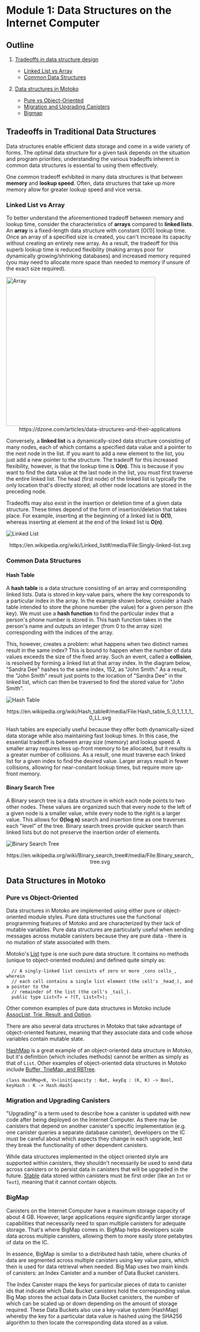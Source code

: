 # Module 1: Data Structures on the Internet Computer

## Outline

1. [Tradeoffs in data structure design](#tradeoffs-in-traditional-data-structures)

   * [Linked List vs Array](#linked-list-vs-array)
   * [Common Data Structures](#common-data-structures)

2. [Data structures in Motoko](#data-structures-in-motoko)

   * [Pure vs Object-Oriented](#pure-vs-object-oriented)
   * [Migration and Upgrading Canisters](#Migration-and-Upgrading-Canisters)
   * [Bigmap](#bigmap)

## Tradeoffs in Traditional Data Structures

Data structures enable efficient data storage and come in a wide variety of forms. The optimal data structure for a given task depends on the situation and program priorities; understanding the various tradeoffs inherent in common data structures is essential to using them effectively. 

One common tradeoff exhibited in many data structures is that between **memory** and **lookup speed**. Often, data structures that take up more memory allow for greater lookup speed and vice versa.

### Linked List vs Array

To better understand the aforementioned tradeoff between memory and lookup time, consider the characteristics of **arrays** compared to **linked lists**. An **array** is a fixed-length data structure with constant [O(1)] lookup time. Once an array of a specified size is created, you can't increase its capacity without creating an entirely new array. As a result, the tradeoff for this superb lookup time is reduced flexibility (making arrays poor for dynamically growing/shrinking databases) and increased memory required (you may need to allocate more space than needed to memory if unsure of the exact size required).

<img src="images/array.png" alt="Array" width="400"/>

<center>https://dzone.com/articles/data-structures-and-their-applications</center>

Conversely, a **linked list** is a dynamically-sized data structure consisting of many nodes, each of which contains a specified data value and a pointer to the next node in the list. If you want to add a new element to the list, you just add a new pointer to the structure. The tradeoff for this increased flexibility, however, is that the lookup time is **O(n)**. This is because if you want to find the data value at the last node in the list, you must first traverse the entire linked list. The head (first node) of the linked list is typically the only location that's directly stored; all other node locations are stored in the preceding node.

Tradeoffs may also exist in the insertion or deletion time of a given data structure. These times depend of the form of insertion/deletion that takes place. For example, inserting at the beginning of a linked list is **O(1)**, whereas inserting at element at the end of the linked list is **O(n)**.

![Linked List](images/Singly-linked-list.svg)

<center>https://en.wikipedia.org/wiki/Linked_list#/media/File:Singly-linked-list.svg</center>

### Common Data Structures

#### Hash Table

A **hash table** is a data structure consisting of an array and corresponding linked lists. Data is stored in key-value pairs, where the key corresponds to a particular index in the array. In the example shown below, consider a hash table intended to store the phone number (the value) for a given person (the key). We must use a **hash function** to find the particular index that a person's phone number is stored in. This hash function takes in the person's name and outputs an integer (from 0 to the array size) corresponding with the indices of the array. 

This, however, creates a problem: what happens when two distinct names result in the same index? This is bound to happen when the number of data values exceeds the size of the fixed array. Such an event, called a **collision**, is resolved by forming a linked list at that array index. In the diagram below, "Sandra Dee" hashes to the same index, 152, as "John Smith." As a result, the "John Smith" result just points to the location of "Sandra Dee" in the linked list, which can then be traversed to find the stored value for "John Smith".

![Hash Table](images/hash-table.svg)

<center>https://en.wikipedia.org/wiki/Hash_table#/media/File:Hash_table_5_0_1_1_1_1_0_LL.svg</center>

Hash tables are especially useful because they offer both dynamically-sized data storage while also maintaining fast lookup times. In this case, the essential tradeoff is between array size (memory) and lookup speed. A smaller array requires less up-front memory to be allocated, but it results is a greater number of collisions. As a result, one must traverse each linked list for a given index to find the desired value. Larger arrays result in fewer collisions, allowing for near-constant lookup times, but require more up-front memory.

#### Binary Search Tree

 A Binary search tree is a data structure in which each node points to two other nodes. These values are organized such that every node to the left of a given node is a smaller value, while every node to the right is a larger value. This allows for **O(log n)** search and insertion time as one traverses each "level" of the tree. Binary search trees provide quicker search than linked lists but do not preserve the insertion order of elements.

![Binary Search Tree](images/Binary_search_tree.svg)

<center>https://en.wikipedia.org/wiki/Binary_search_tree#/media/File:Binary_search_tree.svg </center>

## Data Structures in Motoko

### Pure vs Object-Oriented

Data structures in Motoko are implemented using either pure or object-oriented module styles. Pure data structures use the functional programming features of Motoko and are characterized by their lack of mutable variables. Pure data structures are particularly useful when sending messages across mutable canisters because they are pure data - there is no mutation of state associated with them.

Motoko's [List](https://sdk.dfinity.org/docs/base-libraries/list) type is one such pure data structure. It contains no methods (unique to object-oriented modules) and defined quite simply as:

```
  // A singly-linked list consists of zero or more _cons cells_, wherein
  // each cell contains a single list element (the cell's _head_), and a pointer to the
  // remainder of the list (the cell's _tail_).
  public type List<T> = ?(T, List<T>);
```

Other common examples of pure data structures in Motoko include [AssocList, Trie, Result, and Option](https://sdk.dfinity.org/docs/base-libraries/stdlib-intro.html).

There are also several data structures in Motoko that take advantage of object-oriented features, meaning that they associate data and code whose variables contain mutable state. 

[HashMap](https://sdk.dfinity.org/docs/base-libraries/hashmap) is a great example of an object-oriented data structure in Motoko, but it's definition (which includes methods) cannot be written as simply as that of `List`. Other examples of object-oriented data structures in Motoko include [Buffer, TrieMap, and RBTree](https://sdk.dfinity.org/docs/base-libraries/stdlib-intro.html).

```
class HashMap<K, V>(initCapacity : Nat, keyEq : (K, K) -> Bool, keyHash : K -> Hash.Hash)
```

### Migration and Upgrading Canisters

"Upgrading" is a term used to describe how a canister is updated with new code after being deployed on the Internet Computer. As there may be canisters that depend on another canister's specific implementation (e.g. one canister queries a separate database canister), developers on the IC must be careful about which aspects they change in each upgrade, lest they break the functionality of other dependent canisters.

While data structures implemented in the object oriented style are supported within canisters, they shouldn't necessarily be used to send data across canisters or to persist data in canisters that will be upgraded in the future. [Stable](https://sdk.dfinity.org/docs/language-guide/actors-async.html#_stable_and_flexible_variables) data stored within canisters must be first order (like an `Int` or `Text`), meaning that it cannot contain objects. 

### BigMap

Canisters on the Internet Computer have a maximum storage capacity of about 4 GB. However, large applications require significantly larger storage capabilities that necessarily need to span multiple canisters for adequate storage. That's where BigMap comes in. BigMap helps developers scale data across multiple canisters, allowing them to more easily store petabytes of data on the IC.

In essence, BigMap is similar to a distributed hash table, where chunks of data are segmented across multiple canisters using key value pairs, which then is used for data retrieval when needed. Big Map uses two main kinds of canisters: an Index Canister and a number of Data Bucket canisters.

The Index Canister maps the keys for particular pieces of data to canister ids that indicate which Data Bucket canisters hold the corresponding value. Big Map stores the actual data in Data Bucket canisters, the number of which can be scaled up or down depending on the amount of storage required. These Data Buckets also use a key-value system (HashMap) whereby the key for a particular data value is hashed using the SHA256 algorithm to then locate the corresponding data stored as a value.







 

















